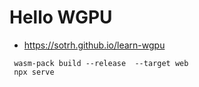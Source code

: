 # Hello WGPU

- https://sotrh.github.io/learn-wgpu

```
 wasm-pack build --release  --target web
 npx serve
```

